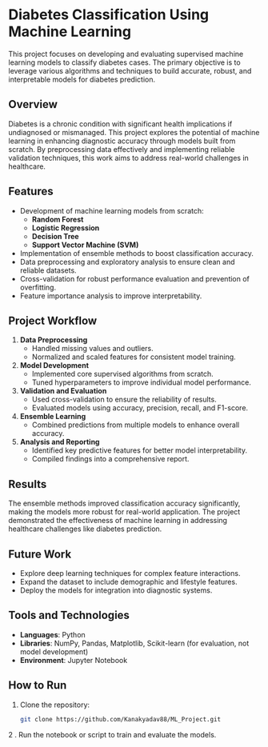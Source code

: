 # Diabetes Classification Using Machine Learning  

This project focuses on developing and evaluating supervised machine learning models to classify diabetes cases. The primary objective is to leverage various algorithms and techniques to build accurate, robust, and interpretable models for diabetes prediction.

## Overview  
Diabetes is a chronic condition with significant health implications if undiagnosed or mismanaged. This project explores the potential of machine learning in enhancing diagnostic accuracy through models built from scratch. By preprocessing data effectively and implementing reliable validation techniques, this work aims to address real-world challenges in healthcare.

## Features  
- Development of machine learning models from scratch:  
  - **Random Forest**  
  - **Logistic Regression**  
  - **Decision Tree**  
  - **Support Vector Machine (SVM)**  
- Implementation of ensemble methods to boost classification accuracy.  
- Data preprocessing and exploratory analysis to ensure clean and reliable datasets.  
- Cross-validation for robust performance evaluation and prevention of overfitting.  
- Feature importance analysis to improve interpretability.  

## Project Workflow  
1. **Data Preprocessing**  
   - Handled missing values and outliers.  
   - Normalized and scaled features for consistent model training.  
2. **Model Development**  
   - Implemented core supervised algorithms from scratch.  
   - Tuned hyperparameters to improve individual model performance.  
3. **Validation and Evaluation**  
   - Used cross-validation to ensure the reliability of results.  
   - Evaluated models using accuracy, precision, recall, and F1-score.  
4. **Ensemble Learning**  
   - Combined predictions from multiple models to enhance overall accuracy.  
5. **Analysis and Reporting**  
   - Identified key predictive features for better model interpretability.  
   - Compiled findings into a comprehensive report.  

## Results  
The ensemble methods improved classification accuracy significantly, making the models more robust for real-world application. The project demonstrated the effectiveness of machine learning in addressing healthcare challenges like diabetes prediction.  

## Future Work  
- Explore deep learning techniques for complex feature interactions.  
- Expand the dataset to include demographic and lifestyle features.  
- Deploy the models for integration into diagnostic systems.  

## Tools and Technologies  
- **Languages**: Python  
- **Libraries**: NumPy, Pandas, Matplotlib, Scikit-learn (for evaluation, not model development)  
- **Environment**: Jupyter Notebook  

## How to Run  
1. Clone the repository:  
   ```bash  
   git clone https://github.com/Kanakyadav88/ML_Project.git 
   ```  

2
. Run the notebook or script to train and evaluate the models.  
